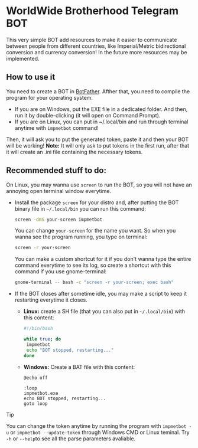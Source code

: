 # WorldWide Brotherhood Telegram BOT

This very simple BOT add resources to make it easier to communicate between people from different countries, like Imperial/Metric bidirectional conversion and currency conversion! In the future more resources may be implemented.

## How to use it

You need to create a BOT in [BotFather](https://t.me/botfather). Afther that, you need to compile the program for your operating system.
* If you are on Windows, put the EXE file in a dedicated folder. And then, run it by double-clicking (it will open on Command Prompt).
* If you are on Linux, you can put in ~/.local/bin and run through terminal anytime with `impmetbot` command!

Then, it will ask you to put the generated token, paste it and then your BOT will be working!
**Note:** It will only ask to put tokens in the first run, after that it will create an .ini file containing the necessary tokens.

## Recommended stuff to do:

On Linux, you may wanna use `screen` to run the BOT, so you will not have an annoying open terminal window everytime. 
* Install the package `screen` for your distro and, after putting the BOT binary file in `~/.local/bin` you can run this command:
  ```sh
  screen -dmS your-screen impmetbot
  ```
  You can change `your-screen` for the name you want. So when you wanna see the program running, you type on terminal: 
  ```sh
  screen -r your-screen
  ```
  You can make a custom shortcut for it if you don't wanna type the entire command everytime to see its log, so create a shortcut with this command if you use gnome-terminal:
  ```sh
  gnome-terminal -- bash -c "screen -r your-screen; exec bash"
  ```
  

* If the BOT closes after sometime idle, you may make a script to keep it restarting everytime it closes.
   * **Linux:** create a SH file (that you can also put in `~/.local/bin`) with this content:
     ```sh
     #!/bin/bash

     while true; do
      impmetbot
      echo "BOT stopped, restarting..."
     done
     ```
  * **Windows:** Create a BAT file with this content:
    ```batch
    @echo off
    
    :loop
    impmetbot.exe
    echo BOT stopped, restarting...
    goto loop
    ```    

> [!TIP]
> You can change the token anytime by running the program with `impmetbot -u` or `impmetbot --update-token` through Windows CMD or Linux teminal. Try `-h` or `--help`to see all the parse parameters avaliable.

